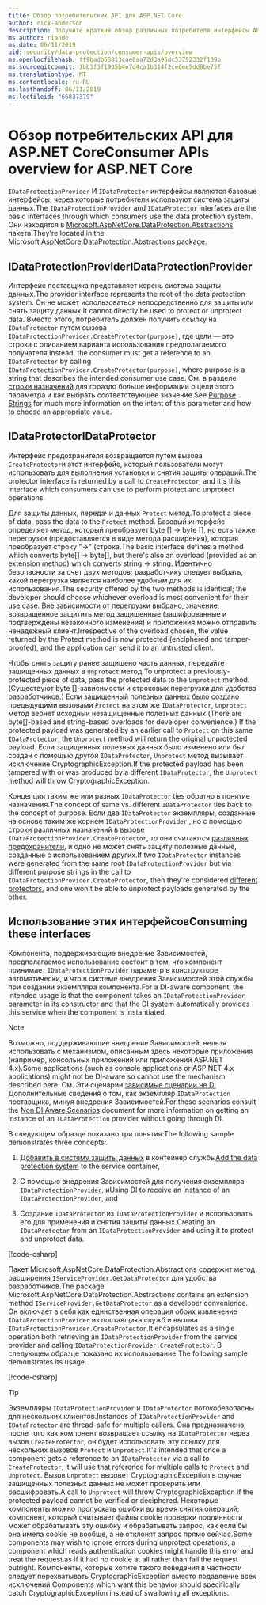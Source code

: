 ```yaml
---
title: Обзор потребительских API для ASP.NET Core
author: rick-anderson
description: Получите краткий обзор различных потребителя интерфейсы API, доступные в библиотеке защиты данных ASP.NET Core.
ms.author: riande
ms.date: 06/11/2019
uid: security/data-protection/consumer-apis/overview
ms.openlocfilehash: ff9badb55813cae0aa72d3a95dc53792332f109b
ms.sourcegitcommit: 1bb3f3f1905b4e7d4ca1b314f2ce6ee5dd8be75f
ms.translationtype: MT
ms.contentlocale: ru-RU
ms.lasthandoff: 06/11/2019
ms.locfileid: "66837379"
---
```

# <a name="consumer-apis-overview-for-aspnet-core"></a><span data-ttu-id="8f2f4-103">Обзор потребительских API для ASP.NET Core</span><span class="sxs-lookup"><span data-stu-id="8f2f4-103">Consumer APIs overview for ASP.NET Core</span></span>

<span data-ttu-id="8f2f4-104">`IDataProtectionProvider` И `IDataProtector` интерфейсы являются базовые интерфейсы, через которые потребители используют система защиты данных.</span><span class="sxs-lookup"><span data-stu-id="8f2f4-104">The `IDataProtectionProvider` and `IDataProtector` interfaces are the basic interfaces through which consumers use the data protection system.</span></span> <span data-ttu-id="8f2f4-105">Они находятся в [Microsoft.AspNetCore.DataProtection.Abstractions](https://www.nuget.org/packages/Microsoft.AspNetCore.DataProtection.Abstractions/) пакета.</span><span class="sxs-lookup"><span data-stu-id="8f2f4-105">They're located in the [Microsoft.AspNetCore.DataProtection.Abstractions](https://www.nuget.org/packages/Microsoft.AspNetCore.DataProtection.Abstractions/) package.</span></span>

## <a name="idataprotectionprovider"></a><span data-ttu-id="8f2f4-106">IDataProtectionProvider</span><span class="sxs-lookup"><span data-stu-id="8f2f4-106">IDataProtectionProvider</span></span>

<span data-ttu-id="8f2f4-107">Интерфейс поставщика представляет корень система защиты данных.</span><span class="sxs-lookup"><span data-stu-id="8f2f4-107">The provider interface represents the root of the data protection system.</span></span> <span data-ttu-id="8f2f4-108">Он не может использоваться непосредственно для защиты или снять защиту данных.</span><span class="sxs-lookup"><span data-stu-id="8f2f4-108">It cannot directly be used to protect or unprotect data.</span></span> <span data-ttu-id="8f2f4-109">Вместо этого, потребитель должен получить ссылку на `IDataProtector` путем вызова `IDataProtectionProvider.CreateProtector(purpose)`, где цели — это строка с описанием варианта использования предполагаемого получателя.</span><span class="sxs-lookup"><span data-stu-id="8f2f4-109">Instead, the consumer must get a reference to an `IDataProtector` by calling `IDataProtectionProvider.CreateProtector(purpose)`, where purpose is a string that describes the intended consumer use case.</span></span> <span data-ttu-id="8f2f4-110">См. в разделе [строки назначений](xref:security/data-protection/consumer-apis/purpose-strings) для гораздо больше информации о цели этого параметра и как выбрать соответствующее значение.</span><span class="sxs-lookup"><span data-stu-id="8f2f4-110">See [Purpose Strings](xref:security/data-protection/consumer-apis/purpose-strings) for much more information on the intent of this parameter and how to choose an appropriate value.</span></span>

## <a name="idataprotector"></a><span data-ttu-id="8f2f4-111">IDataProtector</span><span class="sxs-lookup"><span data-stu-id="8f2f4-111">IDataProtector</span></span>

<span data-ttu-id="8f2f4-112">Интерфейс предохранителя возвращается путем вызова `CreateProtector`и этот интерфейс, который пользователи могут использовать для выполнения установки и снятия защиты операций.</span><span class="sxs-lookup"><span data-stu-id="8f2f4-112">The protector interface is returned by a call to `CreateProtector`, and it's this interface which consumers can use to perform protect and unprotect operations.</span></span>

<span data-ttu-id="8f2f4-113">Для защиты данных, передачи данных `Protect` метод.</span><span class="sxs-lookup"><span data-stu-id="8f2f4-113">To protect a piece of data, pass the data to the `Protect` method.</span></span> <span data-ttu-id="8f2f4-114">Базовый интерфейс определяет метод, который преобразует byte [] -> byte [], но есть также перегрузки (предоставляется в виде метода расширения), которая преобразует строку "->" (строка.</span><span class="sxs-lookup"><span data-stu-id="8f2f4-114">The basic interface defines a method which converts byte[] -> byte[], but there's also an overload (provided as an extension method) which converts string -> string.</span></span> <span data-ttu-id="8f2f4-115">Идентично безопасности за счет двух методов; разработчику следует выбрать, какой перегрузка является наиболее удобным для их использования.</span><span class="sxs-lookup"><span data-stu-id="8f2f4-115">The security offered by the two methods is identical; the developer should choose whichever overload is most convenient for their use case.</span></span> <span data-ttu-id="8f2f4-116">Вне зависимости от перегрузки выбрано, значение, возвращенное защитить метод защищенные (зашифрованные и подтверждены незаконного изменения) и приложения можно отправить ненадежный клиент.</span><span class="sxs-lookup"><span data-stu-id="8f2f4-116">Irrespective of the overload chosen, the value returned by the Protect method is now protected (enciphered and tamper-proofed), and the application can send it to an untrusted client.</span></span>

<span data-ttu-id="8f2f4-117">Чтобы снять защиту ранее защищено часть данных, передайте защищенных данных в `Unprotect` метод.</span><span class="sxs-lookup"><span data-stu-id="8f2f4-117">To unprotect a previously-protected piece of data, pass the protected data to the `Unprotect` method.</span></span> <span data-ttu-id="8f2f4-118">(Существуют byte []-зависимости и строковых перегрузки для удобства разработчиков.) Если защищенный полезных данных было создано предыдущими вызовами `Protect` на этом же `IDataProtector`, `Unprotect` метод вернет исходный незащищенные полезных данных.</span><span class="sxs-lookup"><span data-stu-id="8f2f4-118">(There are byte[]-based and string-based overloads for developer convenience.) If the protected payload was generated by an earlier call to `Protect` on this same `IDataProtector`, the `Unprotect` method will return the original unprotected payload.</span></span> <span data-ttu-id="8f2f4-119">Если защищенных полезных данных было изменено или был создан с помощью другой `IDataProtector`, `Unprotect` метод вызывает исключение CryptographicException.</span><span class="sxs-lookup"><span data-stu-id="8f2f4-119">If the protected payload has been tampered with or was produced by a different `IDataProtector`, the `Unprotect` method will throw CryptographicException.</span></span>

<span data-ttu-id="8f2f4-120">Концепция таким же или разных `IDataProtector` ties обратно в понятие назначения.</span><span class="sxs-lookup"><span data-stu-id="8f2f4-120">The concept of same vs. different `IDataProtector` ties back to the concept of purpose.</span></span> <span data-ttu-id="8f2f4-121">Если два `IDataProtector` экземпляры, созданные на основе таким же корнем `IDataProtectionProvider` , но с помощью строки различных назначений в вызове `IDataProtectionProvider.CreateProtector`, то они считаются [различных предохранители](xref:security/data-protection/consumer-apis/purpose-strings), и одно не может снять защиту полезные данные, созданные с использованием других.</span><span class="sxs-lookup"><span data-stu-id="8f2f4-121">If two `IDataProtector` instances were generated from the same root `IDataProtectionProvider` but via different purpose strings in the call to `IDataProtectionProvider.CreateProtector`, then they're considered [different protectors](xref:security/data-protection/consumer-apis/purpose-strings), and one won't be able to unprotect payloads generated by the other.</span></span>

## <a name="consuming-these-interfaces"></a><span data-ttu-id="8f2f4-122">Использование этих интерфейсов</span><span class="sxs-lookup"><span data-stu-id="8f2f4-122">Consuming these interfaces</span></span>

<span data-ttu-id="8f2f4-123">Компонента, поддерживающие внедрение Зависимостей, предполагаемое использование состоит в том, что компонент принимает `IDataProtectionProvider` параметр в конструкторе автоматически, и что в системе внедрения Зависимостей этой службы при создании экземпляра компонента.</span><span class="sxs-lookup"><span data-stu-id="8f2f4-123">For a DI-aware component, the intended usage is that the component takes an `IDataProtectionProvider` parameter in its constructor and that the DI system automatically provides this service when the component is instantiated.</span></span>

> [!NOTE]
> <span data-ttu-id="8f2f4-124">Возможно, поддерживающие внедрение Зависимостей, нельзя использовать с механизмом, описанным здесь некоторые приложения (например, консольных приложений или приложений ASP.NET 4.x).</span><span class="sxs-lookup"><span data-stu-id="8f2f4-124">Some applications (such as console applications or ASP.NET 4.x applications) might not be DI-aware so cannot use the mechanism described here.</span></span> <span data-ttu-id="8f2f4-125">См. Эти сценарии [зависимые сценарии не DI](xref:security/data-protection/configuration/non-di-scenarios) Дополнительные сведения о том, как экземпляр `IDataProtection` поставщика, минуя внедрения Зависимостей.</span><span class="sxs-lookup"><span data-stu-id="8f2f4-125">For these scenarios consult the [Non DI Aware Scenarios](xref:security/data-protection/configuration/non-di-scenarios) document for more information on getting an instance of an `IDataProtection` provider without going through DI.</span></span>

<span data-ttu-id="8f2f4-126">В следующем образце показано три понятия:</span><span class="sxs-lookup"><span data-stu-id="8f2f4-126">The following sample demonstrates three concepts:</span></span>

1. <span data-ttu-id="8f2f4-127">[Добавить в систему защиты данных](xref:security/data-protection/configuration/overview) в контейнер службы</span><span class="sxs-lookup"><span data-stu-id="8f2f4-127">[Add the data protection system](xref:security/data-protection/configuration/overview) to the service container,</span></span>

2. <span data-ttu-id="8f2f4-128">С помощью внедрения Зависимостей для получения экземпляра `IDataProtectionProvider`, и</span><span class="sxs-lookup"><span data-stu-id="8f2f4-128">Using DI to receive an instance of an `IDataProtectionProvider`, and</span></span>

3. <span data-ttu-id="8f2f4-129">Создание `IDataProtector` из `IDataProtectionProvider` и использовать его для применения и снятия защиты данных.</span><span class="sxs-lookup"><span data-stu-id="8f2f4-129">Creating an `IDataProtector` from an `IDataProtectionProvider` and using it to protect and unprotect data.</span></span>

[!code-csharp[](../using-data-protection/samples/protectunprotect.cs?highlight=26,34,35,36,37,38,39,40)]

<span data-ttu-id="8f2f4-130">Пакет Microsoft.AspNetCore.DataProtection.Abstractions содержит метод расширения `IServiceProvider.GetDataProtector` для удобства разработчиков.</span><span class="sxs-lookup"><span data-stu-id="8f2f4-130">The package Microsoft.AspNetCore.DataProtection.Abstractions contains an extension method `IServiceProvider.GetDataProtector` as a developer convenience.</span></span> <span data-ttu-id="8f2f4-131">Он включает в себя как единственная операция обоих извлечение `IDataProtectionProvider` из поставщика служб и вызова `IDataProtectionProvider.CreateProtector`.</span><span class="sxs-lookup"><span data-stu-id="8f2f4-131">It encapsulates as a single operation both retrieving an `IDataProtectionProvider` from the service provider and calling `IDataProtectionProvider.CreateProtector`.</span></span> <span data-ttu-id="8f2f4-132">В следующем образце показано их использование.</span><span class="sxs-lookup"><span data-stu-id="8f2f4-132">The following sample demonstrates its usage.</span></span>

[!code-csharp[](./overview/samples/getdataprotector.cs?highlight=15)]

>[!TIP]
> <span data-ttu-id="8f2f4-133">Экземпляры `IDataProtectionProvider` и `IDataProtector` потокобезопасны для нескольких клиентов.</span><span class="sxs-lookup"><span data-stu-id="8f2f4-133">Instances of `IDataProtectionProvider` and `IDataProtector` are thread-safe for multiple callers.</span></span> <span data-ttu-id="8f2f4-134">Она предназначена, после того как компонент возвращает ссылку на `IDataProtector` через вызов `CreateProtector`, он будет использовать эту ссылку для нескольких вызовов `Protect` и `Unprotect`.</span><span class="sxs-lookup"><span data-stu-id="8f2f4-134">It's intended that once a component gets a reference to an `IDataProtector` via a call to `CreateProtector`, it will use that reference for multiple calls to `Protect` and `Unprotect`.</span></span> <span data-ttu-id="8f2f4-135">Вызов `Unprotect` вызовет CryptographicException в случае защищенных полезных данных не может проверить или расшифровать.</span><span class="sxs-lookup"><span data-stu-id="8f2f4-135">A call to `Unprotect` will throw CryptographicException if the protected payload cannot be verified or deciphered.</span></span> <span data-ttu-id="8f2f4-136">Некоторые компоненты можно пропускать ошибки во время снятия операций; компонент, который считывает файлы cookie проверки подлинности может обрабатывать эту ошибку и обрабатывать запрос, как если бы она имела cookie не вообще, а не отклонят запрос прямо сейчас.</span><span class="sxs-lookup"><span data-stu-id="8f2f4-136">Some components may wish to ignore errors during unprotect operations; a component which reads authentication cookies might handle this error and treat the request as if it had no cookie at all rather than fail the request outright.</span></span> <span data-ttu-id="8f2f4-137">Компоненты, которые хотите такого поведения в частности следует перехватывать CryptographicException вместо подавление всех исключений.</span><span class="sxs-lookup"><span data-stu-id="8f2f4-137">Components which want this behavior should specifically catch CryptographicException instead of swallowing all exceptions.</span></span>
